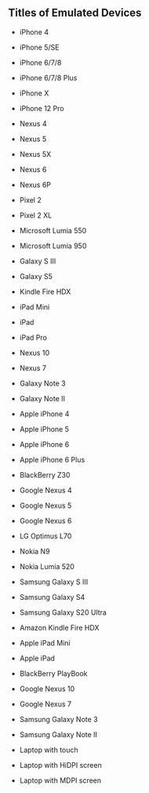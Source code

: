 ## Titles of Emulated Devices

  * iPhone 4

  * iPhone 5/SE

  * iPhone 6/7/8

  * iPhone 6/7/8 Plus

  * iPhone X

  * iPhone 12 Pro

  * Nexus 4

  * Nexus 5

  * Nexus 5X

  * Nexus 6

  * Nexus 6P

  * Pixel 2

  * Pixel 2 XL

  * Microsoft Lumia 550

  * Microsoft Lumia 950

  * Galaxy S III

  * Galaxy S5

  * Kindle Fire HDX

  * iPad Mini

  * iPad

  * iPad Pro

  * Nexus 10

  * Nexus 7

  * Galaxy Note 3

  * Galaxy Note II

  * Apple iPhone 4

  * Apple iPhone 5

  * Apple iPhone 6

  * Apple iPhone 6 Plus

  * BlackBerry Z30

  * Google Nexus 4

  * Google Nexus 5

  * Google Nexus 6

  * LG Optimus L70

  * Nokia N9

  * Nokia Lumia 520

  * Samsung Galaxy S III

  * Samsung Galaxy S4

  * Samsung Galaxy S20 Ultra

  * Amazon Kindle Fire HDX

  * Apple iPad Mini

  * Apple iPad

  * BlackBerry PlayBook

  * Google Nexus 10

  * Google Nexus 7

  * Samsung Galaxy Note 3

  * Samsung Galaxy Note II

  * Laptop with touch

  * Laptop with HiDPI screen

  * Laptop with MDPI screen